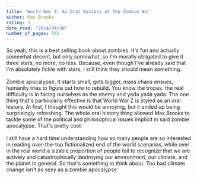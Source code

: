 ```yaml
---
title: 'World War Z: An Oral History of the Zombie War'
author: Max Brooks
rating: 3
date_read: "2014/04/30"
number_of_pages: 341
---
```


So yeah, this is a best selling book about zombies. It's fun and actually somewhat decent, but only somewhat, so I'm morally obligated to give it three stars, no more, no less. Because, even though I've already said that I'm absolutely fickle with stars, I still think they should mean something.<br/><br/>Zombie apocalypse. It starts small, gets bigger, mass chaos ensues, humanity tries to figure out how to rebuild. You know the tropes: the real difficulty is in facing ourselves as the enemy and yada yada yada. The one thing that's particularly effective is that World War Z is styled as an oral history. At first, I thought this would be annoying, but it ended up being surprisingly refreshing. The whole oral history thing allowed Max Brooks to tackle some of the political and philosophical issues implicit in said zombie apocalypse. That's pretty cool.<br/><br/>I still have a hard time understanding how so many people are so interested in reading over-the-top fictionalized end of the world scenarios, while over in the real world a sizable proportion of people fail to recognize that we are actively and catastrophically destroying our environment, our climate, and the planet in general. So that's something to think about. Too bad climate change isn't as sexy as a zombie apocalypse.